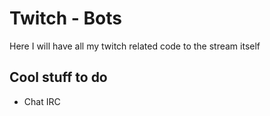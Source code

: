 # Twitch - Bots

Here I will have all my twitch related code to the stream itself

## Cool stuff to do

- Chat IRC
